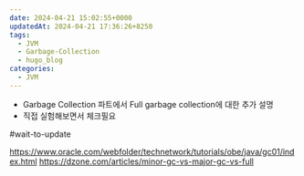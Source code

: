 ```yaml
---
date: 2024-04-21 15:02:55+0000
updatedAt: 2024-04-21 17:36:26+8250
tags:
  - JVM
  - Garbage-Collection
  - hugo_blog
categories:
  - JVM
---
```

- Garbage Collection 파트에서 Full garbage collection에 대한 추가 설명
- 직접 실험해보면서 체크필요

#wait-to-update 

https://www.oracle.com/webfolder/technetwork/tutorials/obe/java/gc01/index.html
https://dzone.com/articles/minor-gc-vs-major-gc-vs-full